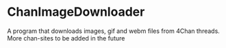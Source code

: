 # ChanImageDownloader
A program that downloads images, gif and webm files from 4Chan threads.
More chan-sites to be added in the future
